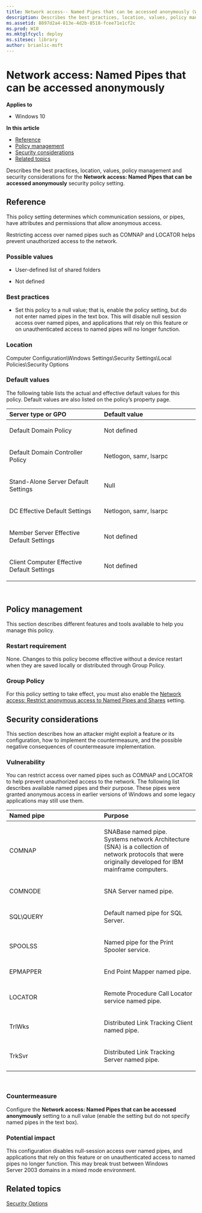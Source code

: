 ```yaml
---
title: Network access-- Named Pipes that can be accessed anonymously (Windows 10)
description: Describes the best practices, location, values, policy management and security considerations for the Network access-- Named Pipes that can be accessed anonymously security policy setting.
ms.assetid: 8897d2a4-813e-4d2b-8518-fcee71e1cf2c
ms.prod: W10
ms.mktglfcycl: deploy
ms.sitesec: library
author: brianlic-msft
---
```


# Network access: Named Pipes that can be accessed anonymously


**Applies to**

-   Windows 10

**In this article**

-   [Reference](#reference)
-   [Policy management](#policy_management)
-   [Security considerations](#security_considerations)
-   [Related topics](#related_topics)

Describes the best practices, location, values, policy management and security considerations for the **Network access: Named Pipes that can be accessed anonymously** security policy setting.

## Reference


This policy setting determines which communication sessions, or pipes, have attributes and permissions that allow anonymous access.

Restricting access over named pipes such as COMNAP and LOCATOR helps prevent unauthorized access to the network.

### Possible values

-   User-defined list of shared folders

-   Not defined

### Best practices

-   Set this policy to a null value; that is, enable the policy setting, but do not enter named pipes in the text box. This will disable null session access over named pipes, and applications that rely on this feature or on unauthenticated access to named pipes will no longer function.

### Location

Computer Configuration\\Windows Settings\\Security Settings\\Local Policies\\Security Options

### Default values

The following table lists the actual and effective default values for this policy. Default values are also listed on the policy’s property page.

<table>
<colgroup>
<col width="50%" />
<col width="50%" />
</colgroup>
<thead>
<tr class="header">
<th align="left">Server type or GPO</th>
<th align="left">Default value</th>
</tr>
</thead>
<tbody>
<tr class="odd">
<td align="left"><p>Default Domain Policy</p></td>
<td align="left"><p>Not defined</p></td>
</tr>
<tr class="even">
<td align="left"><p>Default Domain Controller Policy</p></td>
<td align="left"><p>Netlogon, samr, lsarpc</p></td>
</tr>
<tr class="odd">
<td align="left"><p>Stand-Alone Server Default Settings</p></td>
<td align="left"><p>Null</p></td>
</tr>
<tr class="even">
<td align="left"><p>DC Effective Default Settings</p></td>
<td align="left"><p>Netlogon, samr, lsarpc</p></td>
</tr>
<tr class="odd">
<td align="left"><p>Member Server Effective Default Settings</p></td>
<td align="left"><p>Not defined</p></td>
</tr>
<tr class="even">
<td align="left"><p>Client Computer Effective Default Settings</p></td>
<td align="left"><p>Not defined</p></td>
</tr>
</tbody>
</table>

 

## Policy management


This section describes different features and tools available to help you manage this policy.

### Restart requirement

None. Changes to this policy become effective without a device restart when they are saved locally or distributed through Group Policy.

### Group Policy

For this policy setting to take effect, you must also enable the [Network access: Restrict anonymous access to Named Pipes and Shares](network-access-restrict-anonymous-access-to-named-pipes-and-shares.md) setting.

## Security considerations


This section describes how an attacker might exploit a feature or its configuration, how to implement the countermeasure, and the possible negative consequences of countermeasure implementation.

### Vulnerability

You can restrict access over named pipes such as COMNAP and LOCATOR to help prevent unauthorized access to the network. The following list describes available named pipes and their purpose. These pipes were granted anonymous access in earlier versions of Windows and some legacy applications may still use them.

<table>
<colgroup>
<col width="50%" />
<col width="50%" />
</colgroup>
<thead>
<tr class="header">
<th align="left">Named pipe</th>
<th align="left">Purpose</th>
</tr>
</thead>
<tbody>
<tr class="odd">
<td align="left"><p>COMNAP</p></td>
<td align="left"><p>SNABase named pipe. Systems network Architecture (SNA) is a collection of network protocols that were originally developed for IBM mainframe computers.</p></td>
</tr>
<tr class="even">
<td align="left"><p>COMNODE</p></td>
<td align="left"><p>SNA Server named pipe.</p></td>
</tr>
<tr class="odd">
<td align="left"><p>SQL\QUERY</p></td>
<td align="left"><p>Default named pipe for SQL Server.</p></td>
</tr>
<tr class="even">
<td align="left"><p>SPOOLSS</p></td>
<td align="left"><p>Named pipe for the Print Spooler service.</p></td>
</tr>
<tr class="odd">
<td align="left"><p>EPMAPPER</p></td>
<td align="left"><p>End Point Mapper named pipe.</p></td>
</tr>
<tr class="even">
<td align="left"><p>LOCATOR</p></td>
<td align="left"><p>Remote Procedure Call Locator service named pipe.</p></td>
</tr>
<tr class="odd">
<td align="left"><p>TrlWks</p></td>
<td align="left"><p>Distributed Link Tracking Client named pipe.</p></td>
</tr>
<tr class="even">
<td align="left"><p>TrkSvr</p></td>
<td align="left"><p>Distributed Link Tracking Server named pipe.</p></td>
</tr>
</tbody>
</table>

 

### Countermeasure

Configure the **Network access: Named Pipes that can be accessed anonymously** setting to a null value (enable the setting but do not specify named pipes in the text box).

### Potential impact

This configuration disables null-session access over named pipes, and applications that rely on this feature or on unauthenticated access to named pipes no longer function. This may break trust between Windows Server 2003 domains in a mixed mode environment.

## Related topics


[Security Options](security-options.md)

 

 





